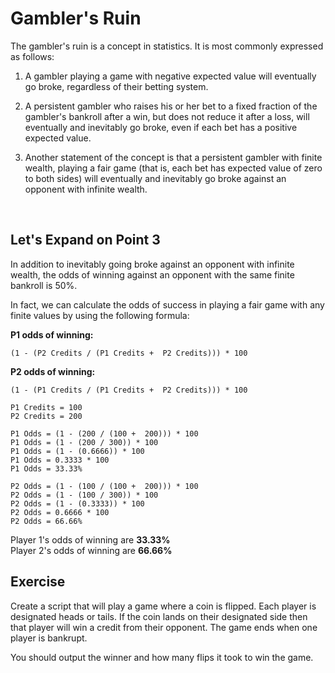 # Gambler's Ruin

The gambler's ruin is a concept in statistics. It is most commonly expressed as follows:

1. A gambler playing a game with negative expected value will eventually go broke, regardless of their betting system.

2. A persistent gambler who raises his or her bet to a fixed fraction of the gambler's bankroll after a win, but does not reduce it after a loss, will eventually and inevitably go broke, even if each bet has a positive expected value.

3. Another statement of the concept is that a persistent gambler with finite wealth, playing a fair game (that is, each bet has expected value of zero to both sides) will eventually and inevitably go broke against an opponent with infinite wealth.

<br>

## Let's Expand on Point 3

In addition to inevitably going broke against an opponent with infinite wealth, the odds of winning against an opponent with the same finite bankroll is 50%.

In fact, we can calculate the odds of success in playing a fair game with any finite values by using the following formula:

**P1 odds of winning:** <br>
```
(1 - (P2 Credits / (P1 Credits +  P2 Credits))) * 100
```

**P2 odds of winning:** <br>
```
(1 - (P1 Credits / (P1 Credits +  P2 Credits))) * 100
```

```
P1 Credits = 100
P2 Credits = 200

P1 Odds = (1 - (200 / (100 +  200))) * 100
P1 Odds = (1 - (200 / 300)) * 100
P1 Odds = (1 - (0.6666)) * 100
P1 Odds = 0.3333 * 100
P1 Odds = 33.33%

P2 Odds = (1 - (100 / (100 +  200))) * 100
P2 Odds = (1 - (100 / 300)) * 100
P2 Odds = (1 - (0.3333)) * 100
P2 Odds = 0.6666 * 100
P2 Odds = 66.66%
```

Player 1's odds of winning are **33.33%** <br>
Player 2's odds of winning are **66.66%**

## Exercise

Create a script that will play a game where a coin is flipped. Each player is designated heads or tails. If the coin lands on their designated side then that player will win a credit from their opponent. The game ends when one player is bankrupt.

You should output the winner and how many flips it took to win the game.
